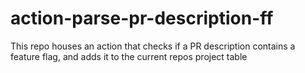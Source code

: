 # action-parse-pr-description-ff
This repo houses an action that checks if a PR description contains a feature flag, and adds it to the current repos project table
